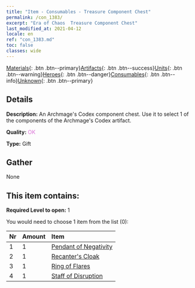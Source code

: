 ```yaml
---
title: "Item - Consumables - Treasure Component Chest"
permalink: /con_1383/
excerpt: "Era of Chaos  Treasure Component Chest"
last_modified_at: 2021-04-12
locale: en
ref: "con_1383.md"
toc: false
classes: wide
---
```

 [Materials](/){: .btn .btn--primary}[Artifacts](/Artifacts/){: .btn .btn--success}[Units](/Units/){: .btn .btn--warning}[Heroes](/Heroes/){: .btn .btn--danger}[Consumables](/Consumables/){: .btn .btn--info}[Unknown](/Unknown/){: .btn .btn--primary}

## Details
 **Description:** An Archmage's Codex component chest. Use it to select 1 of the components of the Archmage's Codex artifact.

 **Quality:** <span style="color: #DA70D6">OK</span>

 **Type:** Gift

## Gather

  None

## This item contains:

 **Required Level to open:** 1

 You would need to choose 1 item from the list (0):

  | Nr | Amount |     Item    |
  |:---|:-------|:------------|
  | 1 | 1 | [Pendant of Negativity](/Items/art_136/) | 
  | 2 | 1 | [Recanter's Cloak](/Items/art_137/) | 
  | 3 | 1 | [Ring of Flares](/Items/art_138/) | 
  | 4 | 1 | [Staff of Disruption](/Items/art_139/) | 
